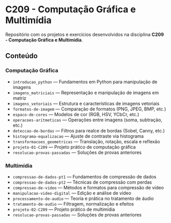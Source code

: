 # C209 - Computação Gráfica e Multimídia

Repositório com os projetos e exercícios desenvolvidos na disciplina **C209 - Computação Gráfica e Multimídia**.

## Conteúdo

### Computação Gráfica

* `introducao_python` — Fundamentos em Python para manipulação de imagens
* `imagens_matriciais` — Representação e manipulação de imagens em matriz
* `imagens_vetoriais` — Estrutura e características de imagens vetoriais
* `formatos-de-imagem` — Comparação de formatos (PNG, JPEG, BMP, etc.)
* `espaco-de-cores` — Modelos de cor (RGB, HSV, YCbCr, etc.)
* `operacoes-aritmeticas` — Operações entre imagens (soma, subtração, etc.)
* `deteccao-de-bordas` — Filtros para realce de bordas (Sobel, Canny, etc.)
* `histograma-equalizacao` — Ajuste de contraste via histograma
* `transformacoes_geometricas` — Translação, rotação, escala e reflexão
* `projeto-01-C209` — Projeto prático de computação gráfica
* `resolucao-provas-passadas` — Soluções de provas anteriores

### Multimídia

* `compressao-de-dados-pt1` — Fundamentos de compressão de dados
* `compressao-de-dados-pt2` — Técnicas de compressão com perdas
* `compressao-de-video` — Métodos e formatos para compressão de vídeo
* `manipulacao-video-digital` — Edição e análise de vídeo
* `processamento-de-audio` — Teoria e prática no tratamento de áudio
* `tratamento-de-audio` — Filtragem, normalização e efeitos
* `projeto-02-C209` — Projeto prático de multimídia
* `resolucao-provas-passadas` — Soluções de provas anteriores
